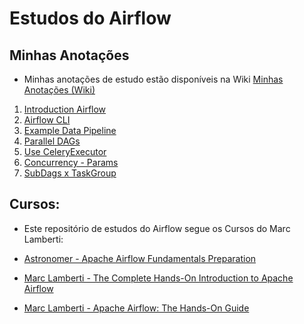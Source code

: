 # Estudos do Airflow


## Minhas Anotações

- Minhas anotações de estudo estão disponíveis na Wiki [Minhas Anotações (Wiki)]()

1. [Introduction Airflow](https://github.com/thiagoheron1/study_airflow/wiki/1.-Introduction-Airflow)
2. [Airflow CLI](https://github.com/thiagoheron1/study_airflow/wiki/2.-Airflow-CLI)
3. [Example Data Pipeline](https://github.com/thiagoheron1/study_airflow/wiki/3.-Example-Data-Pipeline)
4. [Parallel DAGs](https://github.com/thiagoheron1/study_airflow/wiki/4.-Parallel-DAGs)
5. [Use CeleryExecutor](https://github.com/thiagoheron1/study_airflow/wiki/5.-Use-CeleryExecutor)
6. [Concurrency - Params](https://github.com/thiagoheron1/study_airflow/wiki/6.-Concurrency-Params)
7. [SubDags x TaskGroup](https://github.com/thiagoheron1/study_airflow/wiki/7.-SubDags-x-TaskGroup)


## Cursos:

- Este repositório de estudos do Airflow segue os Cursos do Marc Lamberti:

- [Astronomer - Apache Airflow Fundamentals Preparation](https://academy.astronomer.io/astronomer-certification-apache-airflow-fundamentals-preparation)
- [Marc Lamberti - The Complete Hands-On Introduction to Apache Airflow](https://www.udemy.com/course/the-complete-hands-on-course-to-master-apache-airflow/)
- [Marc Lamberti - Apache Airflow: The Hands-On Guide](https://www.udemy.com/course/the-ultimate-hands-on-course-to-master-apache-airflow/)


